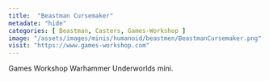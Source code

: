```yaml
---
title:  "Beastman Cursemaker"
metadate: "hide"
categories: [ Beastman, Casters, Games-Workshop ]
image: "/assets/images/minis/humanoid/beastmen/BeastmanCursemaker.png"
visit: "https://www.games-workshop.com"
---
```

Games Workshop Warhammer Underworlds mini.